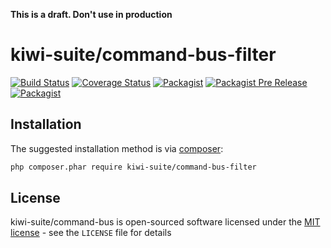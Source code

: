 **This is a draft. Don't use in production**

# kiwi-suite/command-bus-filter

[![Build Status](https://travis-ci.org/kiwi-suite/command-bus-filter.svg?branch=master)](https://travis-ci.org/kiwi-suite/command-bus-filter)
[![Coverage Status](https://coveralls.io/repos/github/kiwi-suite/command-bus-filter/badge.svg?branch=develop)](https://coveralls.io/github/kiwi-suite/command-bus-filter?branch=develop)
[![Packagist](https://img.shields.io/packagist/v/kiwi-suite/command-bus-filter.svg)](https://packagist.org/packages/kiwi-suite/command-bus-filter)
[![Packagist Pre Release](https://img.shields.io/packagist/vpre/kiwi-suite/command-bus-filter.svg)](https://packagist.org/packages/kiwi-suite/command-bus-filter)
[![Packagist](https://img.shields.io/packagist/l/kiwi-suite/command-bus-filter.svg)](https://packagist.org/packages/kiwi-suite/command-bus-filter)

## Installation

The suggested installation method is via [composer](https://getcomposer.org/):

```sh
php composer.phar require kiwi-suite/command-bus-filter
```

## License

kiwi-suite/command-bus is open-sourced software licensed under the [MIT license](http://opensource.org/licenses/MIT) - see the `LICENSE` file for details
